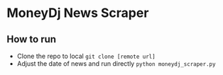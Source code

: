 # MoneyDj News Scraper
## How to run
* Clone the repo to local
```git clone [remote url]```
* Adjust the date of news and run directly
```python moneydj_scraper.py```
